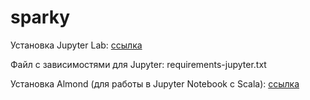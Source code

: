 # sparky

Установка Jupyter Lab: [ссылка](https://jupyter.org/install)

Файл с зависимостями для Jupyter: requirements-jupyter.txt

Установка Almond (для работы в Jupyter Notebook с Scala): [ссылка](https://almond.sh/docs/quick-start-install)
